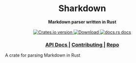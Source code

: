 <h1 align="center">Sharkdown</h1>
<div align="center">
 <strong>
   Markdown parser written in Rust
 </strong>
</div>

<br />

<div align="center">
  <!-- Crates version -->
  <a href="https://crates.io/crates/sharkdown">
    <img src="https://img.shields.io/crates/v/sharkdown.svg?style=flat-square"
    alt="Crates.io version" />
  </a>
  <!-- Downloads -->
  <a href="https://crates.io/crates/sharkdown">
    <img src="https://img.shields.io/crates/d/sharkdown.svg?style=flat-square"
      alt="Download" />
  </a>
  <!-- docs.rs docs -->
  <a href="https://docs.rs/sharkdown">
    <img src="https://img.shields.io/badge/docs-latest-blue.svg?style=flat-square"
      alt="docs.rs docs" />
  </a>
</div>

<div align="center">
  <h3>
    <a href="https://docs.rs/sharkdown">
      API Docs
    </a>
    <span> | </span>
    <a href="https://github.com/mblode/sharkdown/blob/main/.github/CONTRIBUTING.md">
      Contributing
    </a>
    <span> | </span>
    <a href="https://github.com/mblode/sharkdown">
      Repo
    </a>
  </h3>
</div>

A crate for parsing Markdown in Rust

